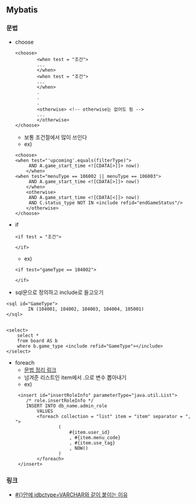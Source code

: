## Mybatis 

### 문법
- choose 
    ```
    <choose>
            <when test = "조건">
            ...
            </when>
            <when test = "조건">
            ...
            </when>
            .
            .
            .
            <otherwise> <!-- otherwise는 없어도 됨 -->
            ...
            </otherwise>
    </choose>
    ```
    - 보통 조건절에서 많이 쓰인다
    - ex)
    ```
    <choose>
   	<when test="'upcoming'.equals(filterType)">
         AND A.game_start_time <![CDATA[>]]> now()
		</when>
   	<when test="menuType == 106002 || menuType == 106003">
         AND A.game_start_time <![CDATA[>]]> now()
		</when>
		<otherwise>
         AND A.game_start_time <![CDATA[<]]> now()
         AND C.status_type NOT IN <include refid="endGameStatus"/>
		</otherwise>
    </choose>
    ```

- if
    ```
    <if test = "조건">

    </if>
    ```
    - ex)
    ```
    <if test="gameType == 104002">

    </if>

    ```


- sql문으로 정의하고 include로 들고오기
```
<sql id="GameType">
    	IN (104001, 104002, 104003, 104004, 105001)
</sql>


<select>
	select *
	from board AS b
	where b.game_type <include refid="GameType"></include>
</select>
```

- foreach
    - [문법 정리 링크](https://java119.tistory.com/85)
    - 넘겨준 리스트인 item에서 .으로 변수 뽑아내기
    - ex)
    ```
     <insert id="insertRoleInfo" parameterType="java.util.List">
	    /* role.insertRoleInfo */
	    INSERT INTO db_name.admin_role
	    	VALUES
	    	<foreach collection = "list" item = "item" separator = ", ">
					(
						#{item.user_id}
						, #{item.menu_code}
						, #{item.use_tag}
						, NOW()
					)
			</foreach>
	 </insert>
    ```

### 링크
- [#{}안에 jdbctype=VARCHAR와 같이 붙이는 이유](http://egloos.zum.com/uknowapps/v/1814539)

